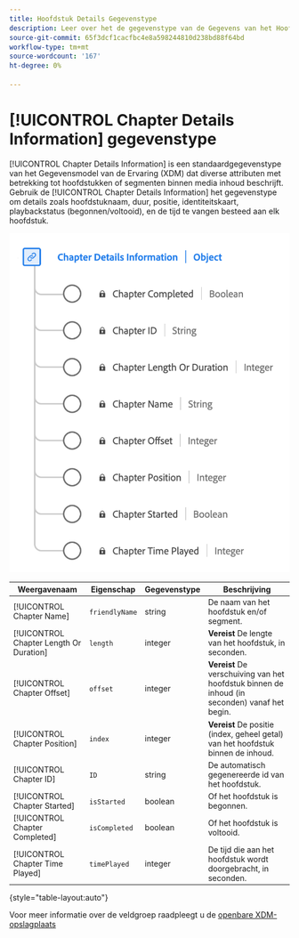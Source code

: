 ```yaml
---
title: Hoofdstuk Details Gegevenstype
description: Leer over het de gegevenstype van de Gegevens van het Hoofdstuk van de Ervaring van Gegevens Model (XDM).
source-git-commit: 65f3dcf1cacfbc4e8a598244810d238bd88f64bd
workflow-type: tm+mt
source-wordcount: '167'
ht-degree: 0%

---
```


# [!UICONTROL Chapter Details Information] gegevenstype

[!UICONTROL Chapter Details Information] is een standaardgegevenstype van het Gegevensmodel van de Ervaring (XDM) dat diverse attributen met betrekking tot hoofdstukken of segmenten binnen media inhoud beschrijft. Gebruik de [!UICONTROL Chapter Details Information] het gegevenstype om details zoals hoofdstuknaam, duur, positie, identiteitskaart, playbackstatus (begonnen/voltooid), en de tijd te vangen besteed aan elk hoofdstuk.

![Een diagram van het gegevenstype Informatie van hoofdstukdetails.](../images/data-types/chapter-details-information.png)

| Weergavenaam | Eigenschap | Gegevenstype | Beschrijving |
|---------------------------|---------------|-----------|---------------------------------------------------|
| [!UICONTROL Chapter Name] | `friendlyName` | string | De naam van het hoofdstuk en/of segment. |
| [!UICONTROL Chapter Length Or Duration] | `length` | integer | **Vereist** De lengte van het hoofdstuk, in seconden. |
| [!UICONTROL Chapter Offset] | `offset` | integer | **Vereist** De verschuiving van het hoofdstuk binnen de inhoud (in seconden) vanaf het begin. |
| [!UICONTROL Chapter Position] | `index` | integer | **Vereist** De positie (index, geheel getal) van het hoofdstuk binnen de inhoud. |
| [!UICONTROL Chapter ID] | `ID` | string | De automatisch gegenereerde id van het hoofdstuk. |
| [!UICONTROL Chapter Started] | `isStarted` | boolean | Of het hoofdstuk is begonnen. |
| [!UICONTROL Chapter Completed] | `isCompleted` | boolean | Of het hoofdstuk is voltooid. |
| [!UICONTROL Chapter Time Played] | `timePlayed` | integer | De tijd die aan het hoofdstuk wordt doorgebracht, in seconden. |

{style="table-layout:auto"}

Voor meer informatie over de veldgroep raadpleegt u de [openbare XDM-opslagplaats](https://github.com/adobe/xdm/blob/master/components/datatypes/chapterdetails.schema.json)
